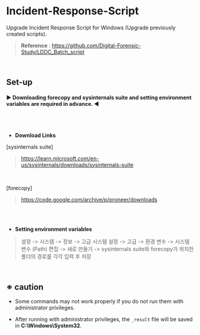 # Incident-Response-Script
Upgrade Incident Response Script for Windows (Upgrade previously created scripts).
> **Reference** : https://github.com/Digital-Forensic-Study/LDDC_Batch_script

<br>

## Set-up
#### ▶ Downloading forecopy and sysinternals suite and setting environment variables are required in advance. ◀

<br>
<br>

- **Download Links**

[sysinternals suite]
>https://learn.microsoft.com/en-us/sysinternals/downloads/sysinternals-suite

<br>

[forecopy]
>https://code.google.com/archive/p/proneer/downloads

<br>
<br>

- **Setting environment variables**
> 설정 -> 시스템 -> 정보 -> 고급 시스템 설정 -> 고급 -> 환경 변수 -> 시스템 변수 (Path) 편집 -> 새로 만들기 -> sysinternals suite와 forecopy가 위치한 폴더의 경로를 각각 입력 후 저장

<br>

## ※ caution
- Some commands may not work properly if you do not run them with administrator privileges.

- After running with administrator privileges, the `_result` file will be saved in **C:\Windows\System32**.

<br>
